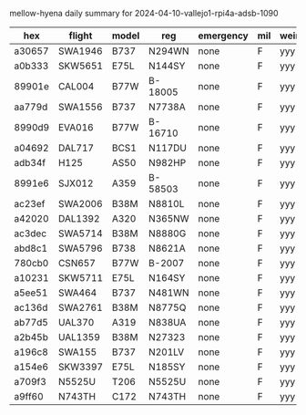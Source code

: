 mellow-hyena daily summary for 2024-04-10-vallejo1-rpi4a-adsb-1090

|hex|flight|model|reg|emergency|mil|weirdo|
|--|--|--|--|--|--|--|
|a30657|SWA1946|B737|N294WN|none|F|yyy|
|a0b333|SKW5651|E75L|N144SY|none|F|yyy|
|89901e|CAL004|B77W|B-18005|none|F|yyy|
|aa779d|SWA1556|B737|N7738A|none|F|yyy|
|8990d9|EVA016|B77W|B-16710|none|F|yyy|
|a04692|DAL717|BCS1|N117DU|none|F|yyy|
|adb34f|H125|AS50|N982HP|none|F|yyy|
|8991e6|SJX012|A359|B-58503|none|F|yyy|
|ac23ef|SWA2006|B38M|N8810L|none|F|yyy|
|a42020|DAL1392|A320|N365NW|none|F|yyy|
|ac3dec|SWA5714|B38M|N8880G|none|F|yyy|
|abd8c1|SWA5796|B738|N8621A|none|F|yyy|
|780cb0|CSN657|B77W|B-2007|none|F|yyy|
|a10231|SKW5711|E75L|N164SY|none|F|yyy|
|a5ee51|SWA464|B737|N481WN|none|F|yyy|
|ac136d|SWA2761|B38M|N8775Q|none|F|yyy|
|ab77d5|UAL370|A319|N838UA|none|F|yyy|
|a2b45b|UAL1359|B38M|N27323|none|F|yyy|
|a196c8|SWA155|B737|N201LV|none|F|yyy|
|a154e6|SKW3397|E75L|N185SY|none|F|yyy|
|a709f3|N5525U|T206|N5525U|none|F|yyy|
|a9ff60|N743TH|C172|N743TH|none|F|yyy|
